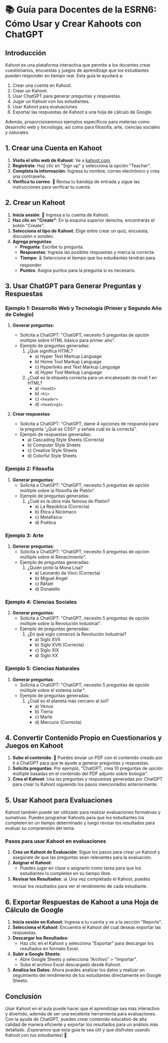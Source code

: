 # 📚 Guía para Docentes de la ESRN6: Cómo Usar y Crear Kahoots con ChatGPT

## Introducción

Kahoot es una plataforma interactiva que permite a los docentes crear cuestionarios, encuestas y juegos de aprendizaje que los estudiantes pueden responder en tiempo real. Esta guía te ayudará a:

1. Crear una cuenta en Kahoot.
2. Crear un Kahoot.
3. Usar ChatGPT para generar preguntas y respuestas.
4. Jugar un Kahoot con tus estudiantes.
5. Usar Kahoot para evaluaciones.
6. Exportar las respuestas de Kahoot a una hoja de cálculo de Google.

Además, proporcionaremos ejemplos específicos para materias como desarrollo web y tecnología, así como para filosofía, arte, ciencias sociales y naturales.

## 1. Crear una Cuenta en Kahoot

1. **Visita el sitio web de Kahoot**: Ve a [kahoot.com](https://kahoot.com).
2. **Regístrate**: Haz clic en "Sign up" y selecciona la opción "Teacher".
3. **Completa la información**: Ingresa tu nombre, correo electrónico y crea una contraseña.
4. **Verifica tu correo**: 📧 Revisa tu bandeja de entrada y sigue las instrucciones para verificar tu cuenta.

## 2. Crear un Kahoot

1. **Inicia sesión**: 🔑 Ingresa a tu cuenta de Kahoot.
2. **Haz clic en "Create"**: En la esquina superior derecha, encontrarás el botón "Create".
3. **Selecciona el tipo de Kahoot**: Elige entre crear un quiz, encuesta, discusión o sondeo.
4. **Agrega preguntas**:
    - **Pregunta**: Escribe tu pregunta.
    - **Respuestas**: Ingresa las posibles respuestas y marca la correcta.
    - **Tiempo**: ⏳ Selecciona el tiempo que los estudiantes tendrán para responder.
    - **Puntos**: Asigna puntos para la pregunta si es necesario.

## 3. Usar ChatGPT para Generar Preguntas y Respuestas

### Ejemplo 1: Desarrollo Web y Tecnología (Primer y Segundo Año de Colegio)

1. **Generar preguntas**:
    - Solicita a ChatGPT: "ChatGPT, necesito 5 preguntas de opción múltiple sobre HTML básico para primer año".
    - Ejemplo de preguntas generadas:
      1. ¿Qué significa HTML?
         - a) Hyper Text Markup Language
         - b) Home Tool Markup Language
         - c) Hyperlinks and Text Markup Language
         - d) Hyper Tool Markup Language
      2. ¿Cuál es la etiqueta correcta para un encabezado de nivel 1 en HTML?
         - a) `<head1>`
         - b) `<h1>`
         - c) `<header>`
         - d) `<heading1>`

2. **Crear respuestas**:
    - Solicita a ChatGPT: "ChatGPT, dame 4 opciones de respuesta para la pregunta '¿Qué es CSS?' y señala cuál es la correcta".
    - Ejemplo de respuestas generadas:
      - a) Cascading Style Sheets (Correcta)
      - b) Computer Style Sheets
      - c) Creative Style Sheets
      - d) Colorful Style Sheets

### Ejemplo 2: Filosofía

1. **Generar preguntas**:
    - Solicita a ChatGPT: "ChatGPT, necesito 5 preguntas de opción múltiple sobre la filosofía de Platón".
    - Ejemplo de preguntas generadas:
      1. ¿Cuál es la obra más famosa de Platón?
         - a) La República (Correcta)
         - b) Ética a Nicómaco
         - c) Metafísica
         - d) Poética

### Ejemplo 3: Arte

1. **Generar preguntas**:
    - Solicita a ChatGPT: "ChatGPT, necesito 5 preguntas de opción múltiple sobre el Renacimiento".
    - Ejemplo de preguntas generadas:
      1. ¿Quién pintó la Mona Lisa?
         - a) Leonardo da Vinci (Correcta)
         - b) Miguel Ángel
         - c) Rafael
         - d) Donatello

### Ejemplo 4: Ciencias Sociales

1. **Generar preguntas**:
    - Solicita a ChatGPT: "ChatGPT, necesito 5 preguntas de opción múltiple sobre la Revolución Industrial".
    - Ejemplo de preguntas generadas:
      1. ¿En qué siglo comenzó la Revolución Industrial?
         - a) Siglo XVII
         - b) Siglo XVIII (Correcta)
         - c) Siglo XIX
         - d) Siglo XX

### Ejemplo 5: Ciencias Naturales

1. **Generar preguntas**:
    - Solicita a ChatGPT: "ChatGPT, necesito 5 preguntas de opción múltiple sobre el sistema solar".
    - Ejemplo de preguntas generadas:
      1. ¿Cuál es el planeta más cercano al sol?
         - a) Venus
         - b) Tierra
         - c) Marte
         - d) Mercurio (Correcta)

## 4. Convertir Contenido Propio en Cuestionarios y Juegos en Kahoot

1. **Sube el contenido**: 📄 Puedes enviar un PDF con el contenido creado por ti a ChatGPT para que te ayude a generar preguntas y respuestas.
2. **Solicita preguntas**: Por ejemplo, "ChatGPT, crea 10 preguntas de opción múltiple basadas en el contenido del PDF adjunto sobre biología".
3. **Crea el Kahoot**: Usa las preguntas y respuestas generadas por ChatGPT para crear tu Kahoot siguiendo los pasos mencionados anteriormente.

## 5. Usar Kahoot para Evaluaciones

Kahoot también puede ser utilizado para realizar evaluaciones formativas y sumativas. Puedes programar Kahoots para que los estudiantes los completen en un tiempo determinado y luego revisar los resultados para evaluar su comprensión del tema.

### Pasos para usar Kahoot en evaluaciones

1. **Crea un Kahoot de Evaluación**: Sigue los pasos para crear un Kahoot y asegúrate de que las preguntas sean relevantes para la evaluación.
2. **Asignar el Kahoot**:
    - Puedes jugar en clase o asignarlo como tarea para que los estudiantes lo completen en su tiempo libre.
3. **Revisar los Resultados**: 📊 Una vez completado el Kahoot, puedes revisar los resultados para ver el rendimiento de cada estudiante.

## 6. Exportar Respuestas de Kahoot a una Hoja de Cálculo de Google

1. **Inicia sesión en Kahoot**: Ingresa a tu cuenta y ve a la sección "Reports".
2. **Selecciona el Kahoot**: Encuentra el Kahoot del cual deseas exportar las respuestas.
3. **Descargar los Resultados**:
    - Haz clic en el Kahoot y selecciona "Exportar" para descargar los resultados en formato Excel.
4. **Subir a Google Sheets**:
    - Abre Google Sheets y selecciona "Archivo" > "Importar".
    - Sube el archivo Excel descargado desde Kahoot.
5. **Analiza los Datos**: Ahora puedes analizar los datos y realizar un seguimiento del rendimiento de tus estudiantes directamente en Google Sheets.

## Conclusión

Usar Kahoot en el aula puede hacer que el aprendizaje sea más interactivo y divertido, además de ser una excelente herramienta para evaluaciones. Con la ayuda de ChatGPT, puedes crear contenido educativo de alta calidad de manera eficiente y exportar los resultados para un análisis más detallado. ¡Esperamos que esta guía te sea útil y que disfrutes usando Kahoot con tus estudiantes! 🎉
